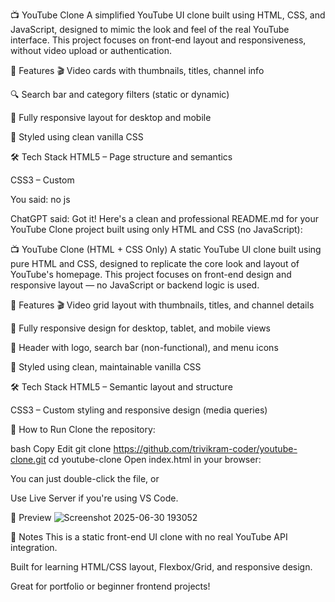 
📺 YouTube Clone
A simplified YouTube UI clone built using HTML, CSS, and JavaScript, designed to mimic the look and feel of the real YouTube interface. This project focuses on front-end layout and responsiveness, without video upload or authentication.

🧠 Features
🎬 Video cards with thumbnails, titles, channel info

🔍 Search bar and category filters (static or dynamic)

📱 Fully responsive layout for desktop and mobile

🎨 Styled using clean vanilla CSS

🛠️ Tech Stack
HTML5 – Page structure and semantics

CSS3 – Custom








You said:
no js


ChatGPT said:
Got it! Here's a clean and professional README.md for your YouTube Clone project built using only HTML and CSS (no JavaScript):

📺 YouTube Clone (HTML + CSS Only)
A static YouTube UI clone built using pure HTML and CSS, designed to replicate the core look and layout of YouTube's homepage. This project focuses on front-end design and responsive layout — no JavaScript or backend logic is used.

🧠 Features
🎬 Video grid layout with thumbnails, titles, and channel details

📱 Fully responsive design for desktop, tablet, and mobile views

🧭 Header with logo, search bar (non-functional), and menu icons

🎨 Styled using clean, maintainable vanilla CSS

🛠️ Tech Stack
HTML5 – Semantic layout and structure

CSS3 – Custom styling and responsive design (media queries)

🚀 How to Run
Clone the repository:

bash
Copy
Edit
git clone https://github.com/trivikram-coder/youtube-clone.git
cd youtube-clone
Open index.html in your browser:

You can just double-click the file, or

Use Live Server if you're using VS Code.

📸 Preview
![Screenshot 2025-06-30 193052](https://github.com/user-attachments/assets/50c07358-8b23-49ab-a755-9dd330799f83)


📌 Notes
This is a static front-end UI clone with no real YouTube API integration.

Built for learning HTML/CSS layout, Flexbox/Grid, and responsive design.

Great for portfolio or beginner frontend projects!

